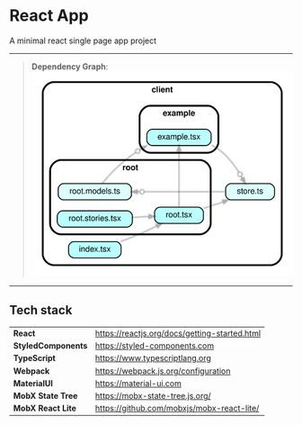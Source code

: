 # React App

A minimal react single page app project

---
> **Dependency Graph**:
>![](dependencygraph.svg)
---

## Tech stack

|                            |                                               |
| -------------------------- | --------------------------------------------- |
| **React**                  | https://reactjs.org/docs/getting-started.html |
| **StyledComponents**       | https://styled-components.com                 |
| **TypeScript**             | https://www.typescriptlang.org                |
| **Webpack**                | https://webpack.js.org/configuration          |
| **MaterialUI**             | https://material-ui.com                       |
| **MobX State Tree**        | https://mobx-state-tree.js.org/               |
| **MobX React Lite**        | https://github.com/mobxjs/mobx-react-lite/    |